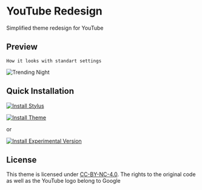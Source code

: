 # YouTube Redesign
Simplified theme redesign for YouTube

## Preview
`How it looks with standart settings`

![Trending Night](https://raw.githubusercontent.com/decursus/yt-redesign/master/preview/(0.4.3-b)%20Unauthorised%20user%2C%20Dark%20Theme.png "0.4.3-b Dark Theme, Video Player, Unauthorised user")


## Quick Installation

[![Install Stylus](https://img.shields.io/badge/Step%201%3A-Install%20Stylus-333949?style=for-the-badge)](https://chrome.google.com/webstore/detail/stylus/clngdbkpkpeebahjckkjfobafhncgmne)

[![Install Theme](https://img.shields.io/badge/Step%202%3A-Install%20Stable%20Theme-333949?style=for-the-badge)](https://github.com/decursus/yt-redesign/master/themes/yt-mat-des.user.css)

or

[![Install Experimental Version](https://img.shields.io/badge/Step%203%3A-Install%20Experimental%20Theme-333949?style=for-the-badge)](https://raw.githubusercontent.com/decursus/yt-redesign/master/themes/yt-redesign_exp.user.css)

## License

This theme is licensed under [CC-BY-NC-4.0](https://spdx.org/licenses/CC-BY-NC-4.0.html#licenseText).
The rights to the original code as well as the YouTube logo belong to Google
